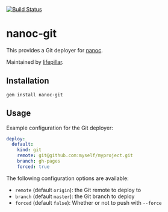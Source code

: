 [![Build Status](https://travis-ci.org/nanoc/nanoc-git.png)](https://travis-ci.org/nanoc/nanoc-git)

# nanoc-git

This provides a Git deployer for [nanoc](http://nanoc.ws).

Maintained by [lifepillar](https://github.com/lifepillar).

## Installation

`gem install nanoc-git`

## Usage

Example configuration for the Git deployer:

```yaml
deploy:
  default:
    kind: git
    remote: git@github.com:myself/myproject.git
    branch: gh-pages
    forced: true
```

The following configuration options are available:

* `remote` (default `origin`): the Git remote to deploy to
* `branch` (default `master`): the Git branch to deploy
* `forced` (default `false`): Whether or not to push with `--force`


